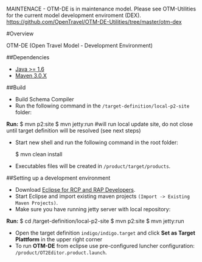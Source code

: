 MAINTENACE - OTM-DE is in maintenance model. Please see OTM-Utilities for the current model development enviroment (DEX). 
https://github.com/OpenTravel/OTM-DE-Utilities/tree/master/otm-dex


#Overview

OTM-DE (Open Travel Model - Development Environment)

##Dependencies
* [Java >= 1.6](http://www.oracle.com/technetwork/java/javase/downloads/index.html)
* [Maven 3.0.X](http://maven.apache.org/)


##Build 

* Build Schema Compiler
* Run the following command in the `/target-definition/local-p2-site` folder:

__Run:__
    $ mvn p2:site
    $ mvn jetty:run #will run local update site, do not close until target definition will be resolved (see next steps)

* Start new shell and run the following command in the root folder:

    $ mvn clean install

* Executables files will be created in `/product/target/products`.

##Setting up a development environment

* Download [Eclipse for RCP and RAP Developers](http://www.eclipse.org/downloads/packages/eclipse-rcp-and-rap-developers/keplersr1).
* Start Eclipse and import existing maven projects `(Import -> Existing Maven Projects)`.
* Make sure you have running jetty server with local repository:

__Run:__
    $ cd /target-definition/local-p2-site
    $ mvn p2:site
    $ mvn jetty:run
* Open the target definition `indigo/indigo.target` and click **Set as Target Plattform** in the upper right corner
* To run **OTM-DE** from eclipse use pre-configured luncher configuration: `/product/OT2Editor.product.launch`.
